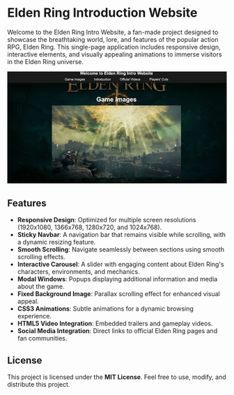 # Elden Ring Introduction Website

Welcome to the Elden Ring Intro Website, a fan-made project designed to showcase the breathtaking world, lore, and features of the popular action RPG, Elden Ring. This single-page application includes responsive design, interactive elements, and visually appealing animations to immerse visitors in the Elden Ring universe.

![alt text](website.jpg)

## Features

- **Responsive Design**: Optimized for multiple screen resolutions (1920x1080, 1366x768, 1280x720, and 1024x768).
- **Sticky Navbar**: A navigation bar that remains visible while scrolling, with a dynamic resizing feature.
- **Smooth Scrolling**: Navigate seamlessly between sections using smooth scrolling effects.
- **Interactive Carousel**: A slider with engaging content about Elden Ring's characters, environments, and mechanics.
- **Modal Windows**: Popups displaying additional information and media about the game.
- **Fixed Background Image**: Parallax scrolling effect for enhanced visual appeal.
- **CSS3 Animations**: Subtle animations for a dynamic browsing experience.
- **HTML5 Video Integration**: Embedded trailers and gameplay videos.
- **Social Media Integration**: Direct links to official Elden Ring pages and fan communities.

## License

This project is licensed under the **MIT License**. Feel free to use, modify, and distribute this project.
